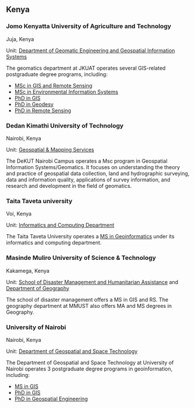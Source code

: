 ## Kenya

### Jomo Kenyatta University of Agriculture and Technology
Juja, Kenya

Unit: [Department of Geomatic Engineering and Geospatial Information Systems](https://www.jkuat.ac.ke/departments/gegis/)

The geomatics department at JKUAT operates several GIS-related postgraduate degree programs, including:
- [MSc in GIS and Remote Sensing](http://www.jkuat.ac.ke/departments/gegis/m-sc-gis-remote-sensing/)
- [MSc in Environmental Information Systems](https://www.jkuat.ac.ke/departments/gegis/m-sc-environmental-information-systems/)
- [PhD in GIS](https://www.jkuat.ac.ke/departments/gegis/ph-d-gis/)
- [PhD in Geodesy](https://www.jkuat.ac.ke/departments/gegis/ph-d-geodesy-photogrammetry/)
- [PhD in Remote Sensing](https://www.jkuat.ac.ke/departments/gegis/ph-d-remote-sensing/)


### Dedan Kimathi University of Technology
Nairobi, Kenya

Unit: [Geospatial & Mapping Services](https://nairobicampus.dkut.ac.ke/cbd-programmes/msc-in-geospatial-information-systems-geomatics)

The DeKUT Nairobi Campus operates a Msc program in Geospatial Information Systems/Geomatics. It focuses on understanding the theory and practice of geospatial data collection, land and hydrographic surveying, data and information quality, applications of survey information, and research and development in the field of geomatics.

### Taita Taveta university
Voi, Kenya

Unit: [Informatics and Computing Department](https://www.ttu.ac.ke/informatics-and-computing-department/)

The Taita Taveta University operates a [MS in Geoinformatics](https://www.ttu.ac.ke/course/master-of-science-in-geo-informatics/) under its informatics and computing department.

### Masinde Muliro University of Science & Technology
Kakamega, Kenya

Unit: [School of Disaster Management and Humanitarian Assistance](https://www.mmust.ac.ke/schools/sdmha/index.php) and [Department of Geography](https://www.mmust.ac.ke/schools/sass/index.php/component/content/article/19-joomla/171-department-of-geography)

The school of disaster management offers a MS in GIS and RS. The geography department at MMUST also offers MA and MS degrees in Geography.

### University of Nairobi
Nairobi, Kenya

Unit: [Department of Geospatial and Space Technology](https://geospatial.uonbi.ac.ke/)

The Department of Geospatial and Space Technology at University of Nairobi operates 3 postgraduate degree programs in geoinformation, including:

- [MS in GIS](https://geospatial.uonbi.ac.ke/index.php/admission-content-type/master-science-geographic-information-systems)
- [PhD in GIS](https://geospatial.uonbi.ac.ke/index.php/admission-content-type/doctor-philosophy-geographic-information-systems)
- [PhD in Geospatial Engineering](https://geospatial.uonbi.ac.ke/index.php/admission-content-type/doctor-philosophy-geospatial-engineering)
